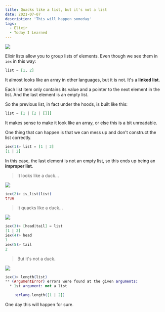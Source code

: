 ```yaml
---
title: Quacks like a list, but it's not a list
date: 2021-07-07
description: 'This will happen someday'
tags:
  - Elixir
  - Today I Learned
---
```


![](https://media.giphy.com/media/12rqBPpSz9jIA0/giphy.gif)

Elixir lists allow you to group lists of elements. Even though we see them in `iex` in this way:

```elixir
list = [1, 2]
```

It almost looks like an array in other languages, but it is not. It's a **linked list**.

Each list item only contains its value and a pointer to the next element in the list. And the last element is an empty list.

So the previous list, in fact under the hoods, is built like this:

```elixir
list = [1 | [2 | []]]
```

It makes sense to make it look like an array, or else this is a bit unreadable.

One thing that can happen is that we can mess up and don't construct the list correctly.

```elixir
iex(1)> list = [1 | 2]
[1 | 2]
```

In this case, the last element is not an empty list, so this ends up being an **improper list**.

> It looks like a duck...

![](https://media.giphy.com/media/H3MXq3XT4z2ec/giphy.gif)

```elixir
iex(2)> is_list(list)
true
```

> It quacks like a duck... 

![](https://media.giphy.com/media/eRYiZlDanh2ta/giphy.gif)

```elixir
iex(3)> [head|tail] = list
[1 | 2]
iex(4)> head
1
iex(5)> tail
2
```
> But it's not a duck.

![](https://media.giphy.com/media/LPHXLKEOZw6T6/giphy.gif)

```elixir
iex()> length(list)
** (ArgumentError) errors were found at the given arguments: 
  * 1st argument: not a list 

    :erlang.length([1 | 2])
```

One day this will happen for sure.
